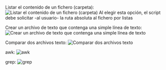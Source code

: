 Listar el contenido de un fichero (carpeta):
![Listar el contenido de un fichero (carpeta)  Al elegir esta opción, el script debe solicitar -al usuario- la ruta absoluta al fichero por listas](https://github.com/user-attachments/assets/00ef69f4-e8a3-4aed-9d72-4245461b31eb)

Crear un archivo de texto que contenga una simple línea de texto:
![Crear un archivo de texto que contenga una simple línea de texto](https://github.com/user-attachments/assets/688a1d14-9ef6-45c8-8f68-8e6c8dd8dde6)

Comparar dos archivos texto:
![Comparar dos archivos texto](https://github.com/user-attachments/assets/8e913509-b6d2-4bee-b13f-d487ef62dfcc)

awk:
![awk](https://github.com/user-attachments/assets/037476f2-0cc9-4fb4-9c18-2b4101b789f0)

grep:
![grep](https://github.com/user-attachments/assets/50720239-7652-4cec-86dd-d736d8a621ee)
